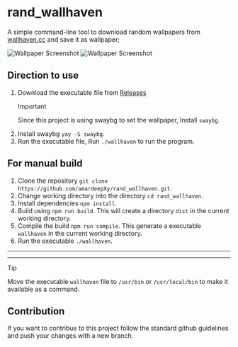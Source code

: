 # rand_wallhaven

A simple command-line tool to download random wallpapers from [wallhaven.cc](https://wallhaven.cc/) and save it as wallpaper;

![Wallpaper Screenshot]("./demo/1.png")
![Wallpaper Screenshot]("./demo/2.png")

## Direction to use

1. Download the executable file from [Releases](https://github.com/amardeepXy/rand_wallhaven/releases/latest)
   > [!IMPORTANT]
   > Since this project is using swaybg to set the wallpaper, Install `swaybg`.
2. Install swaybg `yay -S swaybg`.
3. Run the executable file, Run `./wallhaven` to run the program.

## For manual build

1. Clone the repository `git clone https://github.com/amardeepXy/rand_wallhaven.git`.
2. Change working directory into the directory `cd rand_wallhaven`.
3. Install dependencies `npm install`.
4. Build using `npm run build`.
   This will create a directory `dist` in the current working directory.
5. Compile the build `npm run compile`.
   This generate a executable `wallhaven` in the current working directory.
6. Run the executable `./wallhaven`.

---
---

> [!TIP]
> Move the executable `wallhaven` file to `/usr/bin` or `/usr/local/bin` to make it available as a command.

## Contribution
   If you want to contribue to this project follow the standard github guidelines and push your changes with a new branch. 
